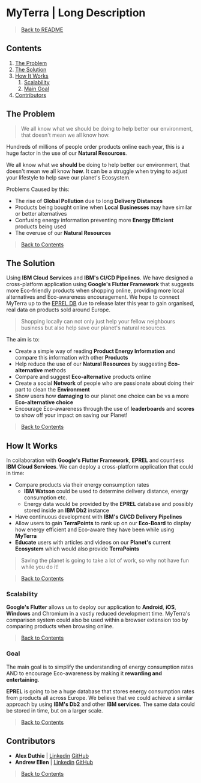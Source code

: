# MyTerra | Long Description

> [Back to README](../README.md)

## Contents

1. [The Problem](#the-problem)
1. [The Solution](#the-solution)
1. [How It Works](#how-it-works)
    1. [Scalability](#scalability)
    1. [Main Goal](#main-goal)
1. [Contributors](#contributors)

## The Problem

> We all know what we should be doing to help better our environment, that doesn't mean we all know how.

Hundreds of millions of people order products online each year, this is a huge factor in the use of our **Natural Resources**.

We all know what we **should** be doing to help better our environment, that doesn't mean we all know **how**. It can be a struggle when trying to adjust your lifestyle to help save our planet's Ecosystem.

Problems Caused by this:

* The rise of **Global Pollution** due to long **Delivery Distances**
* Products being bought online when **Local Businesses** may have similar or better alternatives
* Confusing energy information preventing more **Energy Efficient** products being used
* The overuse of our **Natural Resources**

> [Back to Contents](#contents)

## The Solution

Using **IBM Cloud Services** and **IBM's CI/CD Pipelines**. We have designed a cross-platform application using **Google's Flutter Framework** that suggests more Eco-friendly products when shopping online, providing more local alternatives and Eco-awareness encouragement. We hope to connect MyTerra up to the <a href="https://ec.europa.eu/info/energy-climate-change-environment/standards-tools-and-labels/products-labelling-rules-and-requirements/energy-label-and-ecodesign/product-database_en">EPREL DB</a> due to release later this year to gain organised, real data on products sold around Europe.

> Shopping locally can not only just help your fellow neighbours business but also help save our planet's natural resources.

The aim is to:

* Create a simple way of reading **Product Energy Information** and compare this information with other **Products** 
* Help reduce the use of our **Natural Resources** by suggesting **Eco-alternative** methods
* Compare and suggest **Eco-alternative** products online
* Create a social **Network** of people who are passionate about doing their part to clean the **Environment**
* Show users how **damaging** to our planet one choice can be vs a more **Eco-alternative choice**
* Encourage Eco-awareness through the use of **leaderboards** and **scores** to show off your impact on saving our Planet!

> [Back to Contents](#contents)

## How It Works

In collaboration with **Google's Flutter Framework**, **EPREL** and countless **IBM Cloud Services**. We can deploy a cross-platform application that could in time:

* Compare products via their energy consumption rates
    * **IBM Watson** could be used to determine delivery distance, energy consumption etc.
    * Energy data would be provided by the **EPREL** database and possibly stored inside an **IBM Db2** instance
* Have continuous development with **IBM's CI/CD Delivery Pipelines**
* Allow users to gain **TerraPoints** to rank up on our **Eco-Board** to display how energy efficient and Eco-aware they have been while using **MyTerra**
* **Educate** users with articles and videos on our **Planet's** current **Ecosystem** which would also provide **TerraPoints**

> Saving the planet is going to take a lot of work, so why not have fun while you do it!

> [Back to Contents](#contents)

### Scalability

**Google's Flutter** allows us to deploy our application to **Android**, **iOS**, **Windows** and Chromium in a vastly reduced development time. MyTerra's comparison system could also be used within a browser extension too by comparing products when browsing online.

> [Back to Contents](#contents)

### Goal

The main goal is to simplify the understanding of energy consumption rates AND to encourage Eco-awareness by making it **rewarding and entertaining**.

**EPREL** is going to be a huge database that stores energy consumption rates from products all across Europe. We believe that we could achieve a similar approach by using **IBM's Db2** and other **IBM services**. The same data could be stored in time, but on a larger scale.

> [Back to Contents](#contents)

## Contributors

* **Alex Duthie** | <a href="https://www.linkedin.com/in/alexduthielnkdn/">Linkedin</a> <a href="https://github.com/AlexDuthie">GitHub</a>
* **Andrew Ellen** | <a href="https://www.linkedin.com/in/andrew-ellen-3719361b5/">Linkedin</a> <a href="https://github.com/AndrewEllen">GitHub</a>

> [Back to Contents](#contents)